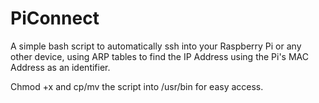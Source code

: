 # PiConnect
A simple bash script to automatically ssh into your Raspberry Pi or any other device, using ARP tables to find the IP Address using the Pi's MAC Address as an identifier.

Chmod +x and cp/mv the script into /usr/bin for easy access.

